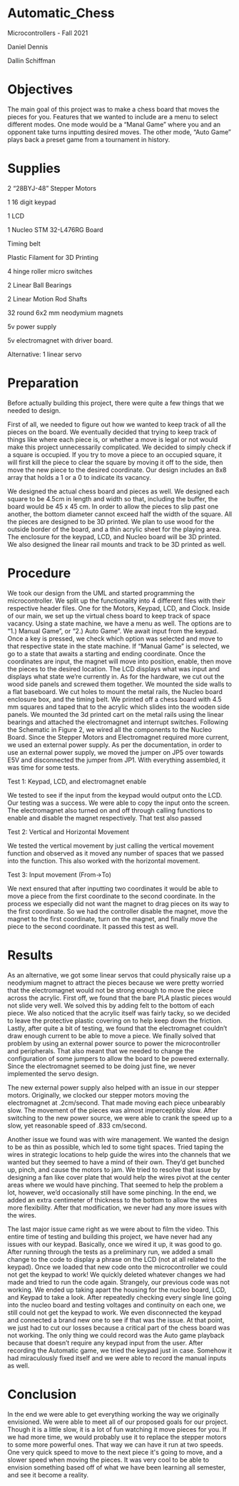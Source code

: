# Automatic_Chess

Microcontrollers - Fall 2021

Daniel Dennis 

Dallin Schiffman 


# Objectives 
The main goal of this project was to make a chess board that moves the pieces for you. Features that we wanted to include are a menu to select different modes. One mode would be a “Manal Game” where you and an opponent take turns inputting desired moves. The other mode, “Auto Game” plays back a preset game from a tournament in history.

# Supplies 
2 “28BYJ-48” Stepper Motors

1 16 digit keypad

1 LCD 

1 Nucleo STM 32-L476RG Board

Timing belt

Plastic Filament for 3D Printing

4 hinge roller micro switches

2 Linear Ball Bearings

2 Linear Motion Rod Shafts

32 round 6x2 mm neodymium magnets

5v power supply

5v electromagnet with driver board.

Alternative: 1 linear servo


# Preparation
Before actually building this project, there were quite a few things that we needed to design.

First of all, we needed to figure out how we wanted to keep track of all the pieces on the board. We eventually decided that trying to keep track of things like where each piece is, or whether a move is legal or not would make this project unnecessarily complicated. We decided to simply check if a square is occupied. If you try to move a piece to an occupied square, it will first kill the piece to clear the square by moving it off to the side, then move the new piece to the desired coordinate. Our design includes an 8x8 array that holds a 1 or a 0 to indicate its vacancy.
 
We designed the actual chess board and pieces as well. We designed each square to be 4.5cm in length and width so that, including the buffer, the board would be 45 x 45 cm. In order to allow the pieces to slip past one another, the bottom diameter cannot exceed half the width of the square. All the pieces are designed to be 3D printed. We plan to use wood for the outside border of the board, and a thin acrylic sheet for the playing area. The enclosure for the keypad, LCD, and Nucleo board will be 3D printed. We also designed the linear rail mounts and track to be 3D printed as well.
# Procedure 
We took our design from the UML and started programming the microcontroller. We split up the functionality into 4 different files with their respective header files. One for the Motors, Keypad, LCD, and Clock. Inside of our main, we set up the virtual chess board to keep track of space vacancy. Using a state machine, we have a menu as well. The options are to “1.) Manual Game”, or “2.) Auto Game”. We await input from the keypad. Once a key is pressed, we check which option was selected and move to that respective state in the state machine. If “Manual Game” is selected, we go to a state that awaits a starting and ending coordinate. Once the coordinates are input, the magnet will move into position, enable, then move the pieces to the desired location. The LCD displays what was input and displays what state we’re currently in.
As for the hardware, we cut out the wood side panels and screwed them together. We mounted the side walls to a flat baseboard. We cut holes to mount the metal rails, the Nucleo board enclosure box, and the timing belt. We printed off a chess board with 4.5 mm squares and taped that to the acrylic which slides into the wooden side panels. We mounted the 3d printed cart on the metal rails using the linear bearings and attached the electromagnet and interrupt switches. Following the Schematic in Figure 2, we wired all the components to the Nucleo Board. Since the Stepper Motors and Electromagnet required more current, we used an external power supply. As per the documentation, in order to use an external power supply, we moved the jumper on JP5 over towards E5V and disconnected the jumper from JP1. With everything assembled, it was time for some tests. 

Test 1: Keypad, LCD, and electromagnet enable

We tested to see if the input from the keypad would output onto the LCD. Our testing was a success. We were able to copy the input onto the screen. The electromagnet also turned on and off through calling functions to enable and disable the magnet respectively. That test also passed

Test 2:  Vertical and Horizontal Movement

We tested the vertical movement by just calling the vertical movement function and observed as it moved any number of spaces that we passed into the function. This also worked with the horizontal movement.

Test 3: Input movement (From->To)

We next ensured that after inputting two coordinates  it would be able to move a piece from the first coordinate to the second coordinate. In the process we especially did not want the magnet to drag pieces on its way to the first coordinate. So we had the controller disable the magnet, move the magnet to the first coordinate, turn on the magnet, and finally move the piece to the second coordinate. It passed this test as well. 

# Results

As an alternative, we got some linear servos that could physically raise up a neodymium magnet to attract the pieces because we were pretty worried that the electromagnet would not be strong enough to move the piece across the acrylic. First off, we found that the bare PLA plastic pieces would not slide very well. We solved this by adding felt to the bottom of each piece. We also noticed that the acrylic itself was fairly tacky, so we decided to leave the protective plastic covering on to help keep down the friction. Lastly,  after quite a bit of testing, we found that the electromagnet couldn’t draw enough current to be able to move a piece. We finally solved that problem by using an external power source to power the microcontroller and peripherals. That also meant that we needed to change the configuration of some jumpers to allow the board to be powered externally. Since the electromagnet seemed to be doing just fine, we never implemented the servo design. 

The new external power supply also helped with an issue in our stepper motors. Originally, we clocked our stepper motors moving the electromagnet at .2cm/second. That made moving each piece unbearably slow. The movement of the pieces was almost imperceptibly slow. After switching to the new power source, we were able to crank the speed up to a slow, yet reasonable speed of .833 cm/second. 

Another issue we found was with wire management. We wanted the design to be as thin as possible, which led to some tight spaces. Tried taping the wires in strategic locations to help guide the wires into the channels that we wanted but they seemed to have a mind of their own. They’d get bunched up, pinch, and cause the motors to jam. We tried to resolve that issue by designing a fan like cover plate that would help the wires pivot at the center areas where we would have pinching. That seemed to help the problem a lot, however, we’d occasionally still have some pinching. In the end, we added an extra centimeter of thickness to the bottom to allow the wires more flexibility. After that modification, we never had any more issues with the wires.

The last major issue came right as we were about to film the video. This entire time of testing and building this project, we have never had any issues with our keypad. Basically, once we wired it up, it was good to go. After running through the tests as a preliminary run, we added a small change to the code to display a phrase on the LCD (not at all related to the keypad). Once we loaded that new code onto the microcontroller we could not get the keypad to work! We quickly deleted whatever changes we had made and tried to run the code again. Strangely, our previous code was not working. We ended up taking apart the housing for the nucleo board, LCD, and Keypad to take a look. After repeatedly checking every single line going into the nucleo board and testing voltages and continuity on each one, we still could not get the keypad to work. We even disconnected the keypad and connected a brand new one to see if that was the issue. At that point, we just had to cut our losses because a critical part of the chess board was not working. The only thing we could record was the Auto game playback because that doesn’t require any keypad input from the user. After recording the Automatic game, we tried the keypad just in case. Somehow it had miraculously fixed itself and we were able to record the manual inputs as well.
	

# Conclusion
In the end we were able to get everything working the way we originally envisioned. We were able to meet all of our proposed goals for our project. Though it is a little slow, it is a lot of fun watching it move pieces for you. If we had more time, we would probably use it to replace the stepper motors to some more powerful ones. That way we can have it run at two speeds. One very quick speed to move to the next piece it's going to move, and a slower speed when moving the pieces. It was very cool to be able to envision something based off of what we have been learning all semester, and see it become a reality.
